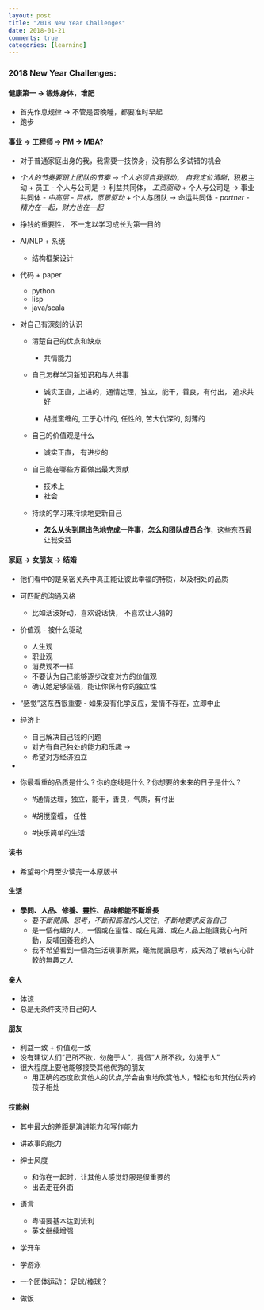 ```yaml
---
layout: post
title: "2018 New Year Challenges"
date: 2018-01-21
comments: true
categories: [learning]
---
```


### 2018 New Year Challenges: 
 
#### 健康第一 -> 锻炼身体，增肥
   * 首先作息规律 -> 不管是否晚睡，都要准时早起
   * 跑步

#### 事业 -> 工程师 -> PM -> MBA?
   * 对于普通家庭出身的我，我需要一技傍身，没有那么多试错的机会 

   *  *个人的节奏要跟上团队的节奏* -> *个人必须自我驱动*， *自我定位清晰*，积极主动 
     +  员工 - 个人与公司是 -> 利益共同体， *工资驱动* 
     +  个人与公司是 -> 事业共同体 -  *中高层 - 目标，愿景驱动* 
     +  个人与团队  -> 命运共同体 - *partner - 精力在一起，财力也在一起*  

   * 挣钱的重要性， 不一定以学习成长为第一目的

   * AI/NLP + 系统
     + 结构框架设计

   * 代码 + paper
     + python
     + lisp
     + java/scala

   * 对自己有深刻的认识 
     + 清楚自己的优点和缺点     
       - 共情能力


     + 自己怎样学习新知识和与人共事 
       - 诚实正直，上进的，通情达理，独立，能干，善良，有付出， 追求共好

       - 胡搅蛮缠的, 工于心计的, 任性的, 苦大仇深的, 刻薄的 

     + 自己的价值观是什么
       - 诚实正直， 有进步的

     + 自己能在哪些方面做出最大贡献
       - 技术上
       - 社会

     + 持续的学习来持续地更新自己
       - **怎么从头到尾出色地完成一件事，怎么和团队成员合作**，这些东西最让我受益

####  家庭 -> 女朋友 -> 结婚
   * 他们看中的是亲密关系中真正能让彼此幸福的特质，以及相处的品质

   * 可匹配的沟通风格
      + 比如活波好动，喜欢说话快， 不喜欢让人猜的
   
   * 价值观 - 被什么驱动
      - 人生观
      - 职业观
      - 消费观不一样
      - 不要认为自己能够逐步改变对方的价值观
      - 确认她足够坚强，能让你保有你的独立性

   *  “感觉”这东西很重要
     - 如果没有化学反应，爱情不存在，立即中止

   * 经济上
     - 自己解决自己钱的问题
     - 对方有自己独处的能力和乐趣 -> 
     - 希望对方经济独立

   *  

   * 你最看重的品质是什么？你的底线是什么？你想要的未来的日子是什么？
      - #通情达理，独立，能干，善良，气质，有付出
      - #胡搅蛮缠， 任性

      - #快乐简单的生活

#### 读书
   - 希望每个月至少读完一本原版书

#### 生活
   * **學問、人品、修養、靈性、品味都能不斷增長**
     - 要*不斷閱讀、思考，不斷和高雅的人交往，不斷地要求反省自己*  
     - 是一個有趣的人，一個或在靈性、或在見識、或在人品上能讓我心有所動，反哺回養我的人  
     - 我不希望看到一個為生活瑣事所累，毫無閱讀思考，成天為了眼前勾心計較的無趣之人  
   
#### 亲人
   * 体谅
   * 总是无条件支持自己的人

#### 朋友
   *  利益一致 + 价值观一致
   * 没有建议人们“己所不欲，勿施于人”，提倡“人所不欲，勿施于人”
   * 很大程度上要他能够接受其他优秀的朋友
     - 用正确的态度欣赏他人的优点,学会由衷地欣赏他人，轻松地和其他优秀的孩子相处

#### 技能树
   - 其中最大的差距是演讲能力和写作能力 
   - 讲故事的能力 
   - 绅士风度
     * 和你在一起时，让其他人感觉舒服是很重要的
     * 出去走在外面

   - 语言
       * 粤语要基本达到流利
       * 英文继续增强 

   - 学开车
   - 学游泳
   - 一个团体运动： 足球/棒球？
   - 做饭

